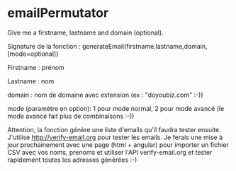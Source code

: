 # emailPermutator
Give me a firstname, lastname and domain (optional).

Signature de la fonction : generateEmail(firstname,lastname,domain,[mode=optional])

Firstname : prénom 

Lastname : nom

domain : nom de domaine avec extension (ex : "doyoubiz.com" :-))

mode (paramètre en option): 1 pour mode normal, 2 pour mode avancé (le mode avancé fait plus de combinaisons :-))

Attention, la fonction génère une liste d'emails qu'il faudra tester ensuite. J'utilise http://verify-email.org pour tester les emails.
Je ferais une mise à jour prochainement avec une page (html + angular) pour importer un fichier CSV avec vos noms, prenoms et utiliser l'API verify-email.org et tester rapidement toutes les adresses générées :-)

